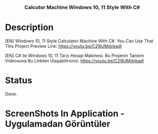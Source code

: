 <h3 align="center">Calcutor Machine Windows 10, 11 Style With C# </h3> 

# Description 

[EN] Windows 10, 11 Style Calculator Machine With C#. You Can Use That This Project Preview Link: https://youtu.be/C2WJMdxkadI


[EN] C# ile Windows 10, 11 Tarzı Hesap Makinesi. Bu Projenin Tanıtım Videosuna Bu Linkten Ulaşabilirsiniz: https://youtu.be/C2WJMdxkadI


# Status 

Done. 

# ScreenShots In Application - Uygulamadan Görüntüler

